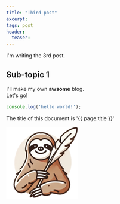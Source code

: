 ```yaml
---
title: "Third post"
excerpt: 
tags: post
header:
  teaser: 
---
```


I'm writing the 3rd post.

## Sub-topic 1

I'll make my own __awsome__ blog.<br/>
Let's go!

```javascript
console.log('hello world!');
```

The title of this document is '{{ page.title }}'

![text](/assets/favicon.ico/android-icon-192x192.png)
